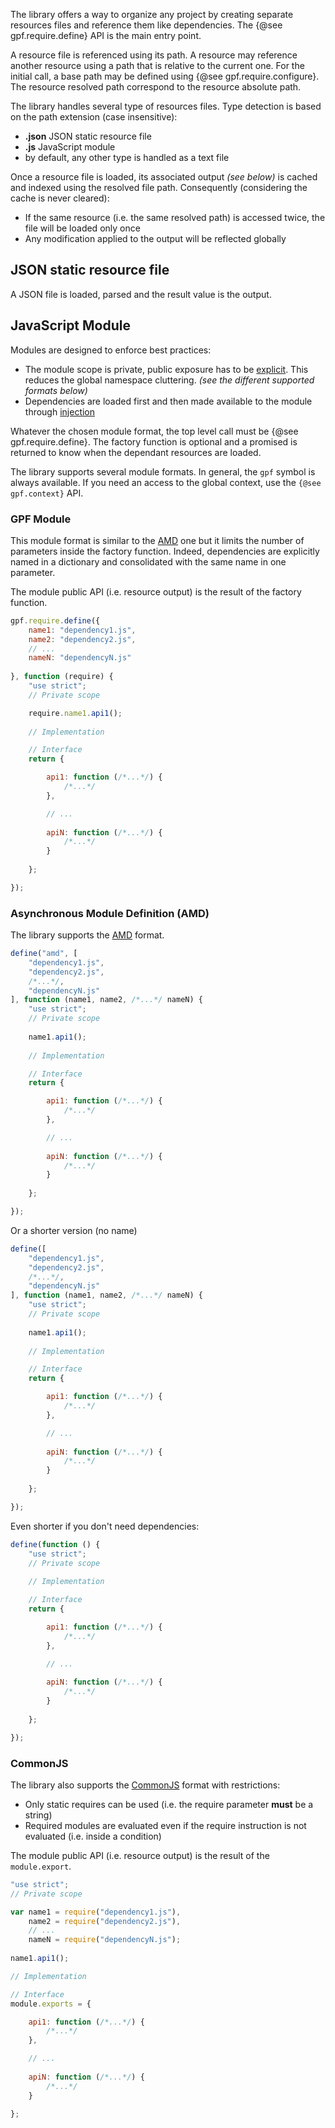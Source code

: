 The library offers a way to organize any project by creating separate resources files and reference them
like dependencies. The {@see gpf.require.define} API is the main entry point. 

A resource file is referenced using its path. A resource may reference another resource using a path that is relative
to the current one. For the initial call, a base path may be defined using {@see gpf.require.configure}.
The resource resolved path correspond to the resource absolute path.

The library handles several type of resources files. Type detection is based on the path extension (case insensitive):
- **.json** JSON static resource file
- **.js** JavaScript module
- by default, any other type is handled as a text file

Once a resource file is loaded, its associated output *(see below)* is cached and indexed using the resolved file path.
Consequently (considering the cache is never cleared):
- If the same resource (i.e. the same resolved path) is accessed twice, the file will be loaded only once
- Any modification applied to the output will be reflected globally
  
## JSON static resource file

A JSON file is loaded, parsed and the result value is the output.

## JavaScript Module

Modules are designed to enforce best practices:
- The module scope is private, public exposure has to be
[explicit](https://carldanley.com/js-revealing-module-pattern/). This reduces the global namespace cluttering.
 *(see the different supported formats below)* 
- Dependencies are loaded first and then made available to the module through
[injection](https://en.wikipedia.org/wiki/Dependency_injection)

Whatever the chosen module format, the top level call must be {@see gpf.require.define}.
The factory function is optional and a promised is returned to know when the dependant resources are loaded.

The library supports several module formats. In general, the `gpf` symbol is always available.
If you need an access to the global context, use the `{@see gpf.context}` API.

### GPF Module

This module format is similar to the [AMD](https://en.wikipedia.org/wiki/Asynchronous_module_definition) one but
it limits the number of parameters inside the factory function. Indeed, dependencies are explicitly named in a
dictionary and consolidated with the same name in one parameter.

The module public API (i.e. resource output) is the result of the factory function.

```javascript
gpf.require.define({
    name1: "dependency1.js",
    name2: "dependency2.js",
    // ...
    nameN: "dependencyN.js"
    
}, function (require) {
    "use strict";
    // Private scope

    require.name1.api1();
    
    // Implementation

    // Interface
    return {

        api1: function (/*...*/) {
            /*...*/
        },

        // ...
        
        apiN: function (/*...*/) {
            /*...*/
        }
        
    };

});
```
 
### Asynchronous Module Definition (AMD)

The library supports the [AMD](https://en.wikipedia.org/wiki/Asynchronous_module_definition) format.

```javascript
define("amd", [
    "dependency1.js",
    "dependency2.js",
    /*...*/,
    "dependencyN.js"
], function (name1, name2, /*...*/ nameN) {
    "use strict";
    // Private scope
    
    name1.api1();
    
    // Implementation

    // Interface
    return {

        api1: function (/*...*/) {
            /*...*/
        },

        // ...
        
        apiN: function (/*...*/) {
            /*...*/
        }
        
    };

});
```

Or a shorter version (no name)

```javascript
define([
    "dependency1.js",
    "dependency2.js",
    /*...*/,
    "dependencyN.js"
], function (name1, name2, /*...*/ nameN) {
    "use strict";
    // Private scope
    
    name1.api1();
    
    // Implementation

    // Interface
    return {

        api1: function (/*...*/) {
            /*...*/
        },

        // ...
        
        apiN: function (/*...*/) {
            /*...*/
        }
        
    };

});
```

Even shorter if you don't need dependencies:

```javascript
define(function () {
    "use strict";
    // Private scope
    
    // Implementation

    // Interface
    return {

        api1: function (/*...*/) {
            /*...*/
        },

        // ...
        
        apiN: function (/*...*/) {
            /*...*/
        }
        
    };

});
```

### CommonJS

The library also supports the [CommonJS](https://en.wikipedia.org/wiki/CommonJS) format with restrictions:
* Only static requires can be used (i.e. the require parameter **must** be a string)
* Required modules are evaluated even if the require instruction is not evaluated (i.e. inside a condition)

The module public API (i.e. resource output) is the result of the `module.export`.

```javascript
"use strict";
// Private scope

var name1 = require("dependency1.js"),
    name2 = require("dependency2.js"),
    // ...
    nameN = require("dependencyN.js");
    
name1.api1();

// Implementation

// Interface
module.exports = {

    api1: function (/*...*/) {
        /*...*/
    },

    // ...
    
    apiN: function (/*...*/) {
        /*...*/
    }

};
```
